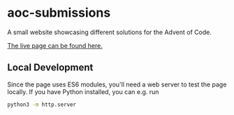 # aoc-submissions

A small website showcasing different solutions for the Advent of Code.

[The live page can be found here.](https://melfkammholz.github.io/aoc-submissions/)

## Local Development

Since the page uses ES6 modules, you'll need a web server to test the page locally. If you have Python installed, you can e.g. run

```sh
python3 -m http.server
```
